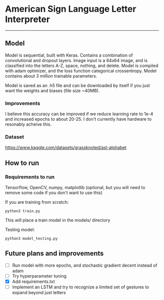 # American Sign Language Letter Interpreter
---

## Model
Model is sequential, built with Keras. Contains a combination of convolutional and dropout layers. Image input is a 64x64 image, and is classified into the letters A-Z, space, nothing, and delete. Model is compiled with adam optimizer, and the loss function categorical crossentropy. Model contains about 3 million trainable parameters.

Model is saved as an .h5 file and can be downloaded by itself if you just want the weights and biases (file size ~40MB).
### Improvements
I believe this accuracy can be improved if we reduce learning rate to 1e-4 and increased epochs to about 20-25. I don't currently have hardware to resonably acheive this.

### Dataset
https://www.kaggle.com/datasets/grassknoted/asl-alphabet

## How to run
### Requirements to run
Tensorflow, OpenCV, numpy, matplotlib (optional, but you will need to remove some code if you don't want to use this)

If you are training from scratch:
```
python3 train.py
```
This will place a train model in the models/ directory

Testing model:
```
python3 model_testing.py
```

## Future plans and improvements
- [ ] Run model with more epochs, and stochastic gradient decent instead of adam
- [ ] Try hyperparameter tuning
- [x] Add requirements.txt
- [ ] Implement an LSTM and try to recognize a limited set of gestures to expand beyond just letters